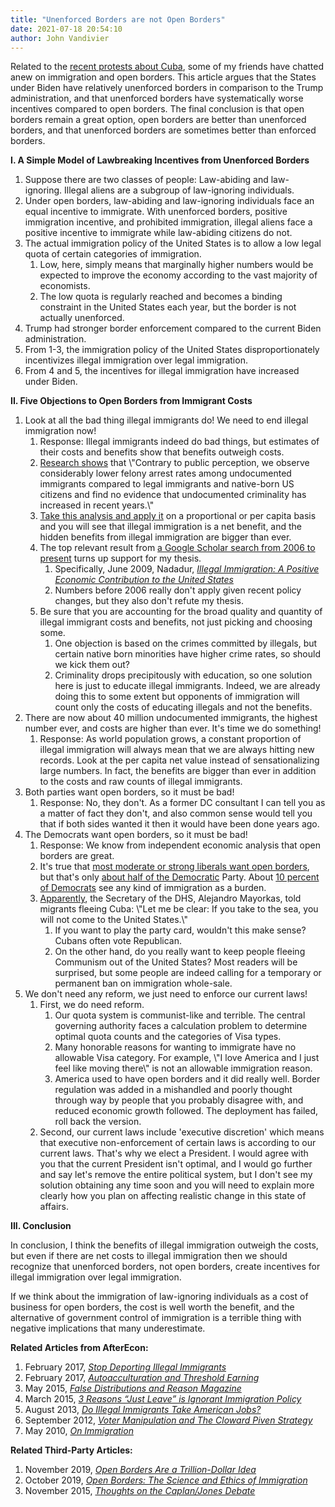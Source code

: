 ```yaml
---
title: "Unenforced Borders are not Open Borders"
date: 2021-07-18 20:54:10
author: John Vandivier
---
```




<!-- wp:paragraph -->
<p>Related to the <a href=\"https://www.foxnews.com/live-news/cuba-protests-continue-in-us-as-cuban-leaders-gather-supporters-in-havana\">recent protests about Cuba</a>, some of my friends have chatted anew on immigration and open borders. This article argues that the States under Biden have relatively unenforced borders in comparison to the Trump administration, and that unenforced borders have systematically worse incentives compared to open borders. The final conclusion is that open borders remain a great option, open borders are better than unenforced borders, and that unenforced borders are sometimes better than enforced borders.</p>
<!-- /wp:paragraph -->

<!-- wp:paragraph -->
<p><strong>I. A Simple Model of Lawbreaking Incentives from Unenforced Borders</strong></p>
<!-- /wp:paragraph -->

<!-- wp:list {\"ordered\":true} -->
<ol><li>Suppose there are two classes of people: Law-abiding and law-ignoring. Illegal aliens are a subgroup of law-ignoring individuals.</li><li>Under open borders, law-abiding and law-ignoring individuals face an equal incentive to immigrate. With unenforced borders, positive immigration incentive, and prohibited immigration, illegal aliens face a positive incentive to immigrate while law-abiding citizens do not.</li><li>The actual immigration policy of the United States is to allow a low legal quota of certain categories of immigration.<ol><li>Low, here, simply means that marginally higher numbers would be expected to improve the economy according to the vast majority of economists.</li><li>The low quota is regularly reached and becomes a binding constraint in the United States each year, but the border is not actually unenforced.</li></ol></li><li>Trump had stronger border enforcement compared to the current Biden administration.</li><li>From 1-3, the immigration policy of the United States disproportionately incentivizes illegal immigration over legal immigration.</li><li>From 4 and 5, the incentives for illegal immigration have increased under Biden.</li></ol>
<!-- /wp:list -->

<!-- wp:paragraph -->
<p><strong>II. Five Objections to Open Borders from Immigrant Costs</strong></p>
<!-- /wp:paragraph -->

<!-- wp:list {\"ordered\":true} -->
<ol><li>Look at all the bad thing illegal immigrants do! We need to end illegal immigration now!<ol><li>Response: Illegal immigrants indeed do bad things, but estimates of their costs and benefits show that benefits outweigh costs.</li><li><a href=\"https://www.pnas.org/content/117/51/32340\">Research shows</a> that \"Contrary to public perception, we observe considerably lower felony arrest rates among undocumented immigrants compared to legal immigrants and native-born US citizens and find no evidence that undocumented criminality has increased in recent years.\"</li><li><a href=\"https://www.afterecon.com/economics-and-finance/stop-deporting-illegal-immigrants/\">Take this analysis and apply it</a> on a proportional or per capita basis and you will see that illegal immigration is a net benefit, and the hidden benefits from illegal immigration are bigger than ever.</li><li>The top relevant result from <a href=\"https://scholar.google.com/scholar?q=cost+of+illegal+immigration&amp;hl=en&amp;as_sdt=0%2C47&amp;as_ylo=2006&amp;as_yhi=2021\">a Google Scholar search from 2006 to present</a> turns up support for my thesis.<ol><li>Specifically, June 2009, Nadadur, <em><a href=\"https://www.tandfonline.com/doi/abs/10.1080/13691830902957775\">Illegal Immigration: A Positive Economic Contribution to the United States</a></em></li><li>Numbers before 2006 really don't apply given recent policy changes, but they also don't refute my thesis.</li></ol></li><li>Be sure that you are accounting for the broad quality and quantity of illegal immigrant costs and benefits, not just picking and choosing some.<ol><li>One objection is based on the crimes committed by illegals, but certain native born minorities have higher crime rates, so should we kick them out?</li><li>Criminality drops precipitously with education, so one solution here is just to educate illegal immigrants. Indeed, we are already doing this to some extent but opponents of immigration will count only the costs of educating illegals and not the benefits.</li></ol></li></ol></li><li>There are now about 40 million undocumented immigrants, the highest number ever, and costs are higher than ever. It's time we do something!<ol><li>Response: As world population grows, a constant proportion of illegal immigration will always mean that we are always hitting new records. Look at the per capita net value instead of sensationalizing large numbers. In fact, the benefits are bigger than ever in addition to the costs and raw counts of illegal immigrants.</li></ol></li><li>Both parties want open borders, so it must be bad!<ol><li>Response: No, they don't. As a former DC consultant I can tell you as a matter of fact they don't, and also common sense would tell you that if both sides wanted it then it would have been done years ago.</li></ol></li><li>The Democrats want open borders, so it must be bad!<ol><li>Response: We know from independent economic analysis that open borders are great.</li><li>It's true that <a href=\"https://www.cato.org/blog/poll-72-americans-say-immigrants-come-us-jobs-improve-their-lives-53-say-ability-immigrate\">most moderate or strong liberals want open borders</a>, but that's only <a href=\"https://www.pewresearch.org/fact-tank/2020/01/17/liberals-make-up-largest-share-of-democratic-voters/\">about half of the Democratic</a> Party. About <a href=\"https://www.npr.org/2019/02/19/694804917/democrats-used-to-talk-about-criminal-immigrants-so-what-changed-the-party\">10 percent of Democrats</a> see any kind of immigration as a burden.</li><li><a href=\"https://www.reuters.com/world/us/us-warns-cubans-away-sea-crossings-amid-protests-most-cross-land-2021-07-13/\">Apparently</a>, the Secretary of the DHS, Alejandro Mayorkas, told migrants fleeing Cuba: \"Let me be clear: If you take to the sea, you will not come to the United States.\"<ol><li>If you want to play the party card, wouldn't this make sense? Cubans often vote Republican.</li><li>On the other hand, do you really want to keep people fleeing Communism out of the United States? Most readers will be surprised, but some people are indeed calling for a temporary or permanent ban on immigration whole-sale.</li></ol></li></ol></li><li>We don't need any reform, we just need to enforce our current laws!<ol><li>First, we do need reform.<ol><li>Our quota system is communist-like and terrible. The central governing authority faces a calculation problem to determine optimal quota counts and the categories of Visa types.</li><li>Many honorable reasons for wanting to immigrate have no allowable Visa category. For example, \"I love America and I just feel like moving there\" is not an allowable immigration reason.</li><li>America used to have open borders and it did really well. Border regulation was added in a mishandled and poorly thought through way by people that you probably disagree with, and reduced economic growth followed. The deployment has failed, roll back the version.</li></ol></li><li>Second, our current laws include 'executive discretion' which means that executive non-enforcement of certain laws is according to our current laws. That's why we elect a President. I would agree with you that the current President isn't optimal, and I would go further and say let's remove the entire political system, but I don't see my solution obtaining any time soon and you will need to explain more clearly how you plan on affecting realistic change in this state of affairs.</li></ol></li></ol>
<!-- /wp:list -->

<!-- wp:paragraph -->
<p><strong>III. Conclusion</strong></p>
<!-- /wp:paragraph -->

<!-- wp:paragraph -->
<p>In conclusion, I think the benefits of illegal immigration outweigh the costs, but even if there are net costs to illegal immigration then we should recognize that unenforced borders, not open borders, create incentives for illegal immigration over legal immigration.</p>
<!-- /wp:paragraph -->

<!-- wp:paragraph -->
<p>If we think about the immigration of law-ignoring individuals as a cost of business for open borders, the cost is well worth the benefit, and the alternative of government control of immigration is a terrible thing with negative implications that many underestimate.</p>
<!-- /wp:paragraph -->

<!-- wp:paragraph -->
<p><strong>Related Articles from AfterEcon:</strong></p>
<!-- /wp:paragraph -->

<!-- wp:list {\"ordered\":true} -->
<ol><li>February 2017, <em><a href=\"https://www.afterecon.com/economics-and-finance/stop-deporting-illegal-immigrants/\">Stop Deporting Illegal Immigrants</a></em></li><li>February 2017, <em><a href=\"https://www.afterecon.com/economics-and-finance/autoacculturation-threshold-earning/\">Autoacculturation and Threshold Earning</a></em></li><li>May 2015, <em><a href=\"https://www.afterecon.com/other/false-distributions-reason-magazine/\">False Distributions and Reason Magazine</a></em></li><li>March 2015, <em><a href=\"https://www.afterecon.com/economics-and-finance/3-reasons-just-leave-is-ignorant-immigration-policy/\">3 Reasons “Just Leave” is Ignorant Immigration Policy</a></em></li><li>August 2013, <em><a href=\"https://www.afterecon.com/economics-and-finance/do-illegal-immigrants-take-american-jobs/\">Do Illegal Immigrants Take American Jobs?</a></em></li><li>September 2012, <em><a href=\"https://www.afterecon.com/politics-and-government/voter-manipulation-and-the-cloward-piven-strategy/\">Voter Manipulation and The Cloward Piven Strategy</a></em></li><li>May 2010, <em><a href=\"https://www.afterecon.com/politics-and-government/on-immigration/\">On Immigration</a></em></li></ol>
<!-- /wp:list -->

<!-- wp:paragraph -->
<p><strong>Related Third-Party Articles:</strong></p>
<!-- /wp:paragraph -->

<!-- wp:list {\"ordered\":true} -->
<ol><li>November 2019, <em><a href=\"https://foreignpolicy.com/2019/11/01/immigration-wall-open-borders-trillion-dollar-idea/\">Open Borders Are a Trillion-Dollar Idea</a></em></li><li>October 2019, <em><a href=\"https://www.amazon.com/Open-Borders-Science-Ethics-Immigration/dp/1250316960/\">Open Borders: The Science and Ethics of Immigration</a></em></li><li>November 2015, <em><a href=\"https://www.econlib.org/archives/2015/11/thoughts_on_the_6.html\">Thoughts on the Caplan/Jones Debate</a></em></li></ol>
<!-- /wp:list -->